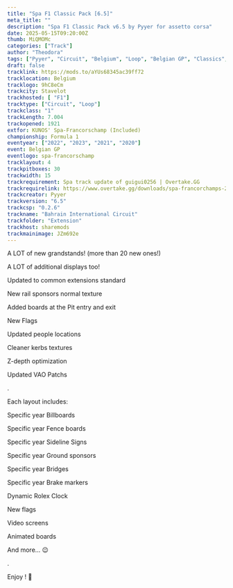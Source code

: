 ```yaml
---
title: "Spa F1 Classic Pack [6.5]"
meta_title: ""
description: "Spa F1 Classic Pack v6.5 by Pyyer for assetto corsa"
date: 2025-05-15T09:20:00Z
thumb: MiQMOMc
categories: ["Track"]
author: "Theodora"
tags: ["Pyyer", "Circuit", "Belgium", "Loop", "Belgian GP", "Classics", "F1", "2023"]
draft: false
tracklink: https://mods.to/aYUs68345ac39ff72
tracklocation: Belgium
tracklogo: 9hC8eCm
trackcity: Stavelot
trackhosted: [ "F1"]
tracktype: ["Circuit", "Loop"]
trackclass: "1" 
trackLength: 7.004
trackopened: 1921
extfor: KUNOS' Spa-Francorschamp (Included)
championship: Formula 1
eventyear: ["2022", "2023", "2021", "2020"]
event: Belgian GP
eventlogo: spa-francorschamp
tracklayout: 4
trackpitboxes: 30
trackwidth: 15
trackrequirement: Spa track update of guigui0256 | Overtake.GG
trackrequirelink: https://www.overtake.gg/downloads/spa-francorchamps-2022.50090/
trackcreator: Pyyer
trackversion: "6.5"
trackcsp: "0.2.6"
trackname: "Bahrain International Circuit"
trackfolder: "Extension"
trackhost: sharemods
trackmainimage: JZm692e
---
```


A LOT of new grandstands! (more than 20 new ones!)

A LOT of additional displays too!

Updated to common extensions standard

New rail sponsors normal texture

Added boards at the Pit entry and exit

New Flags

Updated people locations

Cleaner kerbs textures

Z-depth optimization

Updated VAO Patchs

.

Each layout includes:

Specific year Billboards

Specific year Fence boards

Specific year Sideline Signs

Specific year Ground sponsors

Specific year Bridges

Specific year Brake markers

Dynamic Rolex Clock

New flags

Video screens

Animated boards

And more... 😉

.

Enjoy ! 🙂
